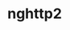 ---
title: "nghttp2"
layout: cache
categories: [package, develop-2024-12-15]
meta: {"versions": ["1.48.0", "1.59.0", "1.64.0"], "compilers": ["gcc@=10.2.1", "gcc@=11.1.0", "gcc@=11.4.0", "gcc@=12.3.0", "gcc@=12.4.0", "gcc@=13.2.0", "gcc@=7.3.1", "gcc@=7.5.0", "gcc@=9.4.0", "oneapi@=2024.1.0", "oneapi@=2024.2.1"], "oss": ["amzn2", "centos7", "ubuntu18.04", "ubuntu20.04", "ubuntu22.04", "ubuntu24.04"], "platforms": ["linux"], "targets": ["aarch64", "neoverse_n1", "neoverse_v1", "neoverse_v2", "ppc64le", "x86_64_v3", "x86_64_v4"], "stacks": ["aws-isc", "aws-isc-aarch64", "aws-pcluster-neoverse_v1", "aws-pcluster-x86_64_v4", "bootstrap-x86_64-linux-gnu", "build_systems", "data-vis-sdk", "developer-tools-manylinux2014", "e4s", "e4s-neoverse-v2", "e4s-neoverse_v1", "e4s-oneapi", "e4s-power", "e4s-rocm-external", "ml-linux-aarch64-cpu", "ml-linux-aarch64-cuda", "ml-linux-x86_64-cpu", "ml-linux-x86_64-cuda", "ml-linux-x86_64-rocm", "radiuss", "radiuss-aws", "radiuss-aws-aarch64", "root", "tutorial"], "num_specs": 22, "num_specs_by_stack": {"root": 22, "radiuss-aws-aarch64": 2, "aws-isc-aarch64": 2, "aws-pcluster-neoverse_v1": 2, "aws-pcluster-x86_64_v4": 4, "aws-isc": 1, "radiuss-aws": 1, "developer-tools-manylinux2014": 1, "radiuss": 1, "build_systems": 1, "e4s-power": 1, "data-vis-sdk": 1, "e4s-neoverse_v1": 1, "e4s-neoverse-v2": 1, "e4s": 2, "tutorial": 3, "e4s-rocm-external": 1, "e4s-oneapi": 1, "ml-linux-aarch64-cuda": 1, "ml-linux-aarch64-cpu": 1, "ml-linux-x86_64-cpu": 1, "bootstrap-x86_64-linux-gnu": 1, "ml-linux-x86_64-cuda": 1, "ml-linux-x86_64-rocm": 1}}
spec_details: [{"hash": "3u2z5vqdup5zoc74dilnngwpv4rsum4w", "compiler": "gcc@=7.3.1", "versions": ["1.64.0"], "os": "amzn2", "platform": "linux", "target": "aarch64", "variants": ["build_system=autotools"], "stacks": ["root", "radiuss-aws-aarch64", "aws-isc-aarch64"], "size": "-", "tarball": "https://binaries.spack.io/develop-2024-12-15/build_cache/linux-amzn2-aarch64/gcc-7.3.1/nghttp2-1.64.0/linux-amzn2-aarch64-gcc-7.3.1-nghttp2-1.64.0-3u2z5vqdup5zoc74dilnngwpv4rsum4w.spack"}, {"hash": "w5gig7b2zlhlyowqlfsf6iv3q2tbeak2", "compiler": "gcc@=12.4.0", "versions": ["1.64.0"], "os": "amzn2", "platform": "linux", "target": "neoverse_n1", "variants": ["build_system=autotools"], "stacks": ["aws-pcluster-neoverse_v1", "root"], "size": "-", "tarball": "https://binaries.spack.io/develop-2024-12-15/build_cache/linux-amzn2-neoverse_n1/gcc-12.4.0/nghttp2-1.64.0/linux-amzn2-neoverse_n1-gcc-12.4.0-nghttp2-1.64.0-w5gig7b2zlhlyowqlfsf6iv3q2tbeak2.spack"}, {"hash": "vybwruaetkdyprardtsgpasymo55hksw", "compiler": "gcc@=7.3.1", "versions": ["1.64.0"], "os": "amzn2", "platform": "linux", "target": "neoverse_n1", "variants": ["build_system=autotools"], "stacks": ["root", "radiuss-aws-aarch64", "aws-isc-aarch64"], "size": "-", "tarball": "https://binaries.spack.io/develop-2024-12-15/build_cache/linux-amzn2-neoverse_n1/gcc-7.3.1/nghttp2-1.64.0/linux-amzn2-neoverse_n1-gcc-7.3.1-nghttp2-1.64.0-vybwruaetkdyprardtsgpasymo55hksw.spack"}, {"hash": "hkhtm5u52wl7hociukwdq5r5lxmgi3qz", "compiler": "gcc@=12.4.0", "versions": ["1.64.0"], "os": "amzn2", "platform": "linux", "target": "neoverse_v1", "variants": ["build_system=autotools"], "stacks": ["aws-pcluster-neoverse_v1", "root"], "size": "-", "tarball": "https://binaries.spack.io/develop-2024-12-15/build_cache/linux-amzn2-neoverse_v1/gcc-12.4.0/nghttp2-1.64.0/linux-amzn2-neoverse_v1-gcc-12.4.0-nghttp2-1.64.0-hkhtm5u52wl7hociukwdq5r5lxmgi3qz.spack"}, {"hash": "bbyfkfnc4nu3wd6v6k2jrryu7igivrp3", "compiler": "gcc@=12.4.0", "versions": ["1.64.0"], "os": "amzn2", "platform": "linux", "target": "x86_64_v3", "variants": ["build_system=autotools"], "stacks": ["root", "aws-pcluster-x86_64_v4"], "size": "-", "tarball": "https://binaries.spack.io/develop-2024-12-15/build_cache/linux-amzn2-x86_64_v3/gcc-12.4.0/nghttp2-1.64.0/linux-amzn2-x86_64_v3-gcc-12.4.0-nghttp2-1.64.0-bbyfkfnc4nu3wd6v6k2jrryu7igivrp3.spack"}, {"hash": "j5t7lmgqz7otj3yr5pue4h4ayz3x5ztf", "compiler": "gcc@=7.3.1", "versions": ["1.64.0"], "os": "amzn2", "platform": "linux", "target": "x86_64_v3", "variants": ["build_system=autotools"], "stacks": ["aws-isc", "root", "radiuss-aws"], "size": "-", "tarball": "https://binaries.spack.io/develop-2024-12-15/build_cache/linux-amzn2-x86_64_v3/gcc-7.3.1/nghttp2-1.64.0/linux-amzn2-x86_64_v3-gcc-7.3.1-nghttp2-1.64.0-j5t7lmgqz7otj3yr5pue4h4ayz3x5ztf.spack"}, {"hash": "kgjci7qhkcz2lxamjesqzogn3a22oioe", "compiler": "oneapi@=2024.1.0", "versions": ["1.64.0"], "os": "amzn2", "platform": "linux", "target": "x86_64_v3", "variants": ["build_system=autotools"], "stacks": ["root", "aws-pcluster-x86_64_v4"], "size": "-", "tarball": "https://binaries.spack.io/develop-2024-12-15/build_cache/linux-amzn2-x86_64_v3/oneapi-2024.1.0/nghttp2-1.64.0/linux-amzn2-x86_64_v3-oneapi-2024.1.0-nghttp2-1.64.0-kgjci7qhkcz2lxamjesqzogn3a22oioe.spack"}, {"hash": "mtyo2gwwl4yze5xws6feulvozawsezch", "compiler": "gcc@=12.4.0", "versions": ["1.64.0"], "os": "amzn2", "platform": "linux", "target": "x86_64_v4", "variants": ["build_system=autotools"], "stacks": ["root", "aws-pcluster-x86_64_v4"], "size": "-", "tarball": "https://binaries.spack.io/develop-2024-12-15/build_cache/linux-amzn2-x86_64_v4/gcc-12.4.0/nghttp2-1.64.0/linux-amzn2-x86_64_v4-gcc-12.4.0-nghttp2-1.64.0-mtyo2gwwl4yze5xws6feulvozawsezch.spack"}, {"hash": "nnplbhrr2tagi423vy3phpfc2xulwx3d", "compiler": "oneapi@=2024.1.0", "versions": ["1.64.0"], "os": "amzn2", "platform": "linux", "target": "x86_64_v4", "variants": ["build_system=autotools"], "stacks": ["root", "aws-pcluster-x86_64_v4"], "size": "-", "tarball": "https://binaries.spack.io/develop-2024-12-15/build_cache/linux-amzn2-x86_64_v4/oneapi-2024.1.0/nghttp2-1.64.0/linux-amzn2-x86_64_v4-oneapi-2024.1.0-nghttp2-1.64.0-nnplbhrr2tagi423vy3phpfc2xulwx3d.spack"}, {"hash": "cknyrxkwjyxunloz65qih2y3nvsjbfty", "compiler": "gcc@=10.2.1", "versions": ["1.64.0"], "os": "centos7", "platform": "linux", "target": "x86_64_v3", "variants": ["build_system=autotools"], "stacks": ["root", "developer-tools-manylinux2014"], "size": "-", "tarball": "https://binaries.spack.io/develop-2024-12-15/build_cache/linux-centos7-x86_64_v3/gcc-10.2.1/nghttp2-1.64.0/linux-centos7-x86_64_v3-gcc-10.2.1-nghttp2-1.64.0-cknyrxkwjyxunloz65qih2y3nvsjbfty.spack"}, {"hash": "ldkruonvmvrbrqhyxjv2oc2kdcrtyxdj", "compiler": "gcc@=7.5.0", "versions": ["1.64.0"], "os": "ubuntu18.04", "platform": "linux", "target": "x86_64_v3", "variants": ["build_system=autotools"], "stacks": ["root", "radiuss", "build_systems"], "size": "-", "tarball": "https://binaries.spack.io/develop-2024-12-15/build_cache/linux-ubuntu18.04-x86_64_v3/gcc-7.5.0/nghttp2-1.64.0/linux-ubuntu18.04-x86_64_v3-gcc-7.5.0-nghttp2-1.64.0-ldkruonvmvrbrqhyxjv2oc2kdcrtyxdj.spack"}, {"hash": "x52sgsgtq3bkrzjfy4b4wninxz7u4sgu", "compiler": "gcc@=9.4.0", "versions": ["1.64.0"], "os": "ubuntu20.04", "platform": "linux", "target": "ppc64le", "variants": ["build_system=autotools"], "stacks": ["root", "e4s-power"], "size": "-", "tarball": "https://binaries.spack.io/develop-2024-12-15/build_cache/linux-ubuntu20.04-ppc64le/gcc-9.4.0/nghttp2-1.64.0/linux-ubuntu20.04-ppc64le-gcc-9.4.0-nghttp2-1.64.0-x52sgsgtq3bkrzjfy4b4wninxz7u4sgu.spack"}, {"hash": "aexayvakz6zluxf53rywglaa6jkea62u", "compiler": "gcc@=11.1.0", "versions": ["1.64.0"], "os": "ubuntu20.04", "platform": "linux", "target": "x86_64_v3", "variants": ["build_system=autotools"], "stacks": ["root", "data-vis-sdk"], "size": "-", "tarball": "https://binaries.spack.io/develop-2024-12-15/build_cache/linux-ubuntu20.04-x86_64_v3/gcc-11.1.0/nghttp2-1.64.0/linux-ubuntu20.04-x86_64_v3-gcc-11.1.0-nghttp2-1.64.0-aexayvakz6zluxf53rywglaa6jkea62u.spack"}, {"hash": "7qrg7shrksq45p2vy5mo2kuxs4ujy7k7", "compiler": "gcc@=11.4.0", "versions": ["1.64.0"], "os": "ubuntu22.04", "platform": "linux", "target": "neoverse_v1", "variants": ["build_system=autotools"], "stacks": ["root", "e4s-neoverse_v1"], "size": "-", "tarball": "https://binaries.spack.io/develop-2024-12-15/build_cache/linux-ubuntu22.04-neoverse_v1/gcc-11.4.0/nghttp2-1.64.0/linux-ubuntu22.04-neoverse_v1-gcc-11.4.0-nghttp2-1.64.0-7qrg7shrksq45p2vy5mo2kuxs4ujy7k7.spack"}, {"hash": "sw3l5iccn5bsbqvundxp5kuv35kee6au", "compiler": "gcc@=11.4.0", "versions": ["1.64.0"], "os": "ubuntu22.04", "platform": "linux", "target": "neoverse_v2", "variants": ["build_system=autotools"], "stacks": ["root", "e4s-neoverse-v2"], "size": "-", "tarball": "https://binaries.spack.io/develop-2024-12-15/build_cache/linux-ubuntu22.04-neoverse_v2/gcc-11.4.0/nghttp2-1.64.0/linux-ubuntu22.04-neoverse_v2-gcc-11.4.0-nghttp2-1.64.0-sw3l5iccn5bsbqvundxp5kuv35kee6au.spack"}, {"hash": "5ief7fczjqn4ihnm6pjvot42xohz3ufl", "compiler": "gcc@=11.4.0", "versions": ["1.64.0"], "os": "ubuntu22.04", "platform": "linux", "target": "x86_64_v3", "variants": ["build_system=autotools"], "stacks": ["e4s", "root", "tutorial", "e4s-rocm-external"], "size": "-", "tarball": "https://binaries.spack.io/develop-2024-12-15/build_cache/linux-ubuntu22.04-x86_64_v3/gcc-11.4.0/nghttp2-1.64.0/linux-ubuntu22.04-x86_64_v3-gcc-11.4.0-nghttp2-1.64.0-5ief7fczjqn4ihnm6pjvot42xohz3ufl.spack"}, {"hash": "5ikyytvfblnd3eqpddds2p7utcviawyc", "compiler": "gcc@=11.4.0", "versions": ["1.48.0"], "os": "ubuntu22.04", "platform": "linux", "target": "x86_64_v3", "variants": ["build_system=autotools"], "stacks": ["root", "tutorial"], "size": "-", "tarball": "https://binaries.spack.io/develop-2024-12-15/build_cache/linux-ubuntu22.04-x86_64_v3/gcc-11.4.0/nghttp2-1.48.0/linux-ubuntu22.04-x86_64_v3-gcc-11.4.0-nghttp2-1.48.0-5ikyytvfblnd3eqpddds2p7utcviawyc.spack"}, {"hash": "ywbwkv7ncqb4s6lovuh4cld3gtcd6ckg", "compiler": "gcc@=11.4.0", "versions": ["1.59.0"], "os": "ubuntu22.04", "platform": "linux", "target": "x86_64_v3", "variants": ["build_system=autotools"], "stacks": ["e4s", "root"], "size": "-", "tarball": "https://binaries.spack.io/develop-2024-12-15/build_cache/linux-ubuntu22.04-x86_64_v3/gcc-11.4.0/nghttp2-1.59.0/linux-ubuntu22.04-x86_64_v3-gcc-11.4.0-nghttp2-1.59.0-ywbwkv7ncqb4s6lovuh4cld3gtcd6ckg.spack"}, {"hash": "66dzrotuw7flt4gcgtmryjztcq3yorin", "compiler": "oneapi@=2024.2.1", "versions": ["1.64.0"], "os": "ubuntu22.04", "platform": "linux", "target": "x86_64_v3", "variants": ["build_system=autotools"], "stacks": ["root", "e4s-oneapi"], "size": "-", "tarball": "https://binaries.spack.io/develop-2024-12-15/build_cache/linux-ubuntu22.04-x86_64_v3/oneapi-2024.2.1/nghttp2-1.64.0/linux-ubuntu22.04-x86_64_v3-oneapi-2024.2.1-nghttp2-1.64.0-66dzrotuw7flt4gcgtmryjztcq3yorin.spack"}, {"hash": "2bioywe3uzbpmi3y7d4sfbmk5is4fzz3", "compiler": "gcc@=12.3.0", "versions": ["1.64.0"], "os": "ubuntu22.04", "platform": "linux", "target": "x86_64_v3", "variants": ["build_system=autotools"], "stacks": ["root", "tutorial"], "size": "-", "tarball": "https://binaries.spack.io/develop-2024-12-15/build_cache/linux-ubuntu22.04-x86_64_v3/gcc-12.3.0/nghttp2-1.64.0/linux-ubuntu22.04-x86_64_v3-gcc-12.3.0-nghttp2-1.64.0-2bioywe3uzbpmi3y7d4sfbmk5is4fzz3.spack"}, {"hash": "grvdm5lju4aap3vrygp7idv7mxv4qj6a", "compiler": "gcc@=13.2.0", "versions": ["1.64.0"], "os": "ubuntu24.04", "platform": "linux", "target": "aarch64", "variants": ["build_system=autotools"], "stacks": ["root", "ml-linux-aarch64-cuda", "ml-linux-aarch64-cpu"], "size": "-", "tarball": "https://binaries.spack.io/develop-2024-12-15/build_cache/linux-ubuntu24.04-aarch64/gcc-13.2.0/nghttp2-1.64.0/linux-ubuntu24.04-aarch64-gcc-13.2.0-nghttp2-1.64.0-grvdm5lju4aap3vrygp7idv7mxv4qj6a.spack"}, {"hash": "5oof67mzpcf3lvvm7saobilhfstwds64", "compiler": "gcc@=13.2.0", "versions": ["1.64.0"], "os": "ubuntu24.04", "platform": "linux", "target": "x86_64_v3", "variants": ["build_system=autotools"], "stacks": ["ml-linux-x86_64-cpu", "bootstrap-x86_64-linux-gnu", "ml-linux-x86_64-cuda", "root", "ml-linux-x86_64-rocm"], "size": "-", "tarball": "https://binaries.spack.io/develop-2024-12-15/build_cache/linux-ubuntu24.04-x86_64_v3/gcc-13.2.0/nghttp2-1.64.0/linux-ubuntu24.04-x86_64_v3-gcc-13.2.0-nghttp2-1.64.0-5oof67mzpcf3lvvm7saobilhfstwds64.spack"}]
---